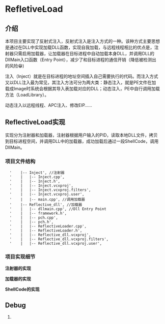 # RefletiveLoad

## 介绍

本项目主要实现了反射式注入，反射式注入是注入方式的一种。该种方式主要思想是通过在DLL中实现加载DLL函数，实现自我加载，与远程线程相比的优点是，注射器只需启用加载器，让加载器在目标进程中自动加载本身DLL，并调用DLL的DllMain入口函数（Entry Point），减少了和目标进程的通信开销（降低被检测出的风险:grin:)

注入（Inject）就是在目标进程的地址空间插入自己需要执行的代码。而注入方式又以DLL注入最为常见，其注入方法可分为两大类：静态注入，就是PE文件在加载成Image时系统会根据其导入表加载对应的DLL；动态注入，PE中自行调用加载方法（LoadLibrary）。

动态注入以远程线程、APC注入、修改EIP……

## ReflectiveLoad实现

实现分为注射器和加载器，注射器根据用户输入的PID，读取本地DLL文件，拷贝到目标进程空间，并调用DLL中的加载器，成功加载后通过一段ShellCode，调用DllMain。

### 项目文件结构

```shell
  '    |-- Inject', //注射器
  '    |   |-- Inject.cpp',
  '    |   |-- Inject.h',
  '    |   |-- Inject.vcxproj',
  '    |   |-- Inject.vcxproj.filters',
  '    |   |-- Inject.vcxproj.user',
  '    |   |-- main.cpp', //调用加载器
  '    |-- Reflective_dll', //加载器
  '    |   |-- dllmain.cpp', //Dll Entry Point
  '    |   |-- framework.h',
  '    |   |-- pch.cpp',
  '    |   |-- pch.h',
  '    |   |-- ReflectiveLoader.cpp',
  '    |   |-- ReflectiveLoader.h',
  '    |   |-- Reflective_dll.vcxproj',
  '    |   |-- Reflective_dll.vcxproj.filters',
  '    |   |-- Reflective_dll.vcxproj.user',
```



### 项目实现细节

**注射器的实现**



**加载器的实现**



**ShellCode的实现**



## Debug

1. 

